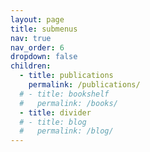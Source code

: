 ```yaml
---
layout: page
title: submenus
nav: true
nav_order: 6
dropdown: false
children:
  - title: publications
    permalink: /publications/
  # - title: bookshelf
  #   permalink: /books/
  - title: divider
  # - title: blog
  #   permalink: /blog/
---
```

